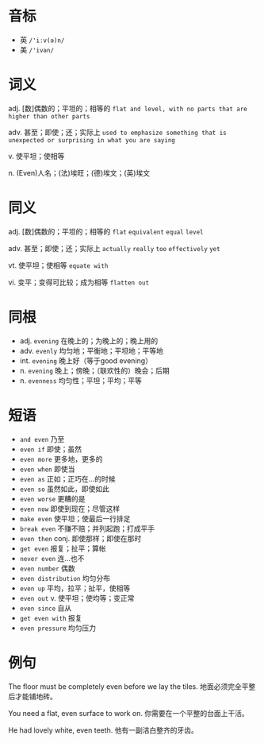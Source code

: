 # 音标

- 英 `/'iːv(ə)n/`
- 美 `/'ivən/`

# 词义

adj. [数]偶数的；平坦的；相等的
`flat and level, with no parts that are higher than other parts`

adv. 甚至；即使；还；实际上
`used to emphasize something that is unexpected or surprising in what you are saying`

v. 使平坦；使相等


n. (Even)人名；(法)埃旺；(德)埃文；(英)埃文


# 同义

adj. [数]偶数的；平坦的；相等的
`flat` `equivalent` `equal` `level`

adv. 甚至；即使；还；实际上
`actually` `really` `too` `effectively` `yet`

vt. 使平坦；使相等
`equate with`

vi. 变平；变得可比较；成为相等
`flatten out`

# 同根

- adj. `evening` 在晚上的；为晚上的；晚上用的
- adv. `evenly` 均匀地；平衡地；平坦地；平等地
- int. `evening` 晚上好（等于good evening）
- n. `evening` 晚上；傍晚；（联欢性的）晚会；后期
- n. `evenness` 均匀性；平坦；平均；平等

# 短语

- `and even` 乃至
- `even if` 即使；虽然
- `even more` 更多地，更多的
- `even when` 即使当
- `even as` 正如；正巧在…的时候
- `even so` 虽然如此，即使如此
- `even worse` 更糟的是
- `even now` 即使到现在；尽管这样
- `make even` 使平坦；使最后一行排足
- `break even` 不赚不赔；并列起跑；打成平手
- `even then` conj. 即使那样；即使在那时
- `get even` 报复；扯平；算帐
- `never even` 连…也不
- `even number` 偶数
- `even distribution` 均匀分布
- `even up` 平均，拉平；扯平，使相等
- `even out` v. 使平坦；使均等；变正常
- `even since` 自从
- `get even with` 报复
- `even pressure` 均匀压力

# 例句

The floor must be completely even before we lay the tiles.
地面必须完全平整后才能铺地砖。

You need a flat, even surface to work on.
你需要在一个平整的台面上干活。

He had lovely white, even teeth.
他有一副洁白整齐的牙齿。


